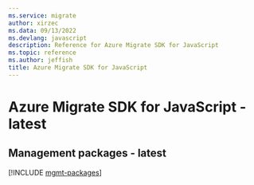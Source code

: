 ```yaml
---
ms.service: migrate
author: xirzec
ms.data: 09/13/2022
ms.devlang: javascript
description: Reference for Azure Migrate SDK for JavaScript
ms.topic: reference
ms.author: jeffish
title: Azure Migrate SDK for JavaScript
---
```

# Azure Migrate SDK for JavaScript - latest

## Management packages - latest
[!INCLUDE [mgmt-packages](migrate-mgmt-index.md)]